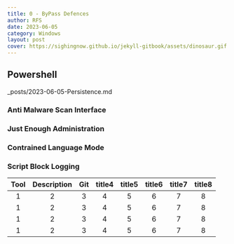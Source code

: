 ```yaml
---
title: 0 - ByPass Defences
author: RFS
date: 2023-06-05
category: Windows
layout: post
cover: https://sighingnow.github.io/jekyll-gitbook/assets/dinosaur.gif
---
```




## Powershell

_posts/2023-06-05-Persistence.md
### Anti Malware Scan Interface


### Just Enough Administration


### Contrained Language Mode


### Script Block Logging


<div class="table-wrapper" markdown="block">

|Tool|Description|Git|title4|title5|title6|title7|title8|
|:-:|:-:|:-:|:-:|:-:|:-:|:-:|:-:|
|1|2|3|4|5|6|7|8|
|1|2|3|4|5|6|7|8|
|1|2|3|4|5|6|7|8|
|1|2|3|4|5|6|7|8|

</div>

